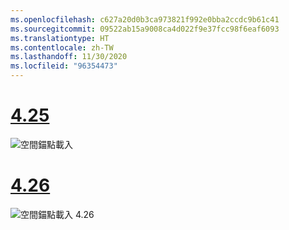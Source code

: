 ```yaml
---
ms.openlocfilehash: c627a20d0b3ca973821f992e0bba2ccdc9b61c41
ms.sourcegitcommit: 09522ab15a9008ca4d022f9e37fcc98f6eaf6093
ms.translationtype: HT
ms.contentlocale: zh-TW
ms.lasthandoff: 11/30/2020
ms.locfileid: "96354473"
---
```

# <a name="425"></a>[4.25](#tab/425)

![空間錨點載入](../images/unreal-spatialanchors-load.PNG)

# <a name="426"></a>[4.26](#tab/426)

![空間錨點載入 4.26](../images/local-spatial-anchors-img-03.png)